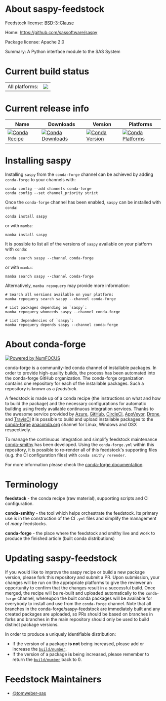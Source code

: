 About saspy-feedstock
=====================

Feedstock license: [BSD-3-Clause](https://github.com/conda-forge/saspy-feedstock/blob/main/LICENSE.txt)

Home: https://github.com/sassoftware/saspy

Package license: Apache 2.0

Summary: A Python interface module to the SAS System

Current build status
====================


<table><tr><td>All platforms:</td>
    <td>
      <a href="https://dev.azure.com/conda-forge/feedstock-builds/_build/latest?definitionId=4332&branchName=main">
        <img src="https://dev.azure.com/conda-forge/feedstock-builds/_apis/build/status/saspy-feedstock?branchName=main">
      </a>
    </td>
  </tr>
</table>

Current release info
====================

| Name | Downloads | Version | Platforms |
| --- | --- | --- | --- |
| [![Conda Recipe](https://img.shields.io/badge/recipe-saspy-green.svg)](https://anaconda.org/conda-forge/saspy) | [![Conda Downloads](https://img.shields.io/conda/dn/conda-forge/saspy.svg)](https://anaconda.org/conda-forge/saspy) | [![Conda Version](https://img.shields.io/conda/vn/conda-forge/saspy.svg)](https://anaconda.org/conda-forge/saspy) | [![Conda Platforms](https://img.shields.io/conda/pn/conda-forge/saspy.svg)](https://anaconda.org/conda-forge/saspy) |

Installing saspy
================

Installing `saspy` from the `conda-forge` channel can be achieved by adding `conda-forge` to your channels with:

```
conda config --add channels conda-forge
conda config --set channel_priority strict
```

Once the `conda-forge` channel has been enabled, `saspy` can be installed with `conda`:

```
conda install saspy
```

or with `mamba`:

```
mamba install saspy
```

It is possible to list all of the versions of `saspy` available on your platform with `conda`:

```
conda search saspy --channel conda-forge
```

or with `mamba`:

```
mamba search saspy --channel conda-forge
```

Alternatively, `mamba repoquery` may provide more information:

```
# Search all versions available on your platform:
mamba repoquery search saspy --channel conda-forge

# List packages depending on `saspy`:
mamba repoquery whoneeds saspy --channel conda-forge

# List dependencies of `saspy`:
mamba repoquery depends saspy --channel conda-forge
```


About conda-forge
=================

[![Powered by
NumFOCUS](https://img.shields.io/badge/powered%20by-NumFOCUS-orange.svg?style=flat&colorA=E1523D&colorB=007D8A)](https://numfocus.org)

conda-forge is a community-led conda channel of installable packages.
In order to provide high-quality builds, the process has been automated into the
conda-forge GitHub organization. The conda-forge organization contains one repository
for each of the installable packages. Such a repository is known as a *feedstock*.

A feedstock is made up of a conda recipe (the instructions on what and how to build
the package) and the necessary configurations for automatic building using freely
available continuous integration services. Thanks to the awesome service provided by
[Azure](https://azure.microsoft.com/en-us/services/devops/), [GitHub](https://github.com/),
[CircleCI](https://circleci.com/), [AppVeyor](https://www.appveyor.com/),
[Drone](https://cloud.drone.io/welcome), and [TravisCI](https://travis-ci.com/)
it is possible to build and upload installable packages to the
[conda-forge](https://anaconda.org/conda-forge) [anaconda.org](https://anaconda.org/)
channel for Linux, Windows and OSX respectively.

To manage the continuous integration and simplify feedstock maintenance
[conda-smithy](https://github.com/conda-forge/conda-smithy) has been developed.
Using the ``conda-forge.yml`` within this repository, it is possible to re-render all of
this feedstock's supporting files (e.g. the CI configuration files) with ``conda smithy rerender``.

For more information please check the [conda-forge documentation](https://conda-forge.org/docs/).

Terminology
===========

**feedstock** - the conda recipe (raw material), supporting scripts and CI configuration.

**conda-smithy** - the tool which helps orchestrate the feedstock.
                   Its primary use is in the construction of the CI ``.yml`` files
                   and simplify the management of *many* feedstocks.

**conda-forge** - the place where the feedstock and smithy live and work to
                  produce the finished article (built conda distributions)


Updating saspy-feedstock
========================

If you would like to improve the saspy recipe or build a new
package version, please fork this repository and submit a PR. Upon submission,
your changes will be run on the appropriate platforms to give the reviewer an
opportunity to confirm that the changes result in a successful build. Once
merged, the recipe will be re-built and uploaded automatically to the
`conda-forge` channel, whereupon the built conda packages will be available for
everybody to install and use from the `conda-forge` channel.
Note that all branches in the conda-forge/saspy-feedstock are
immediately built and any created packages are uploaded, so PRs should be based
on branches in forks and branches in the main repository should only be used to
build distinct package versions.

In order to produce a uniquely identifiable distribution:
 * If the version of a package **is not** being increased, please add or increase
   the [``build/number``](https://docs.conda.io/projects/conda-build/en/latest/resources/define-metadata.html#build-number-and-string).
 * If the version of a package **is** being increased, please remember to return
   the [``build/number``](https://docs.conda.io/projects/conda-build/en/latest/resources/define-metadata.html#build-number-and-string)
   back to 0.

Feedstock Maintainers
=====================

* [@tomweber-sas](https://github.com/tomweber-sas/)

